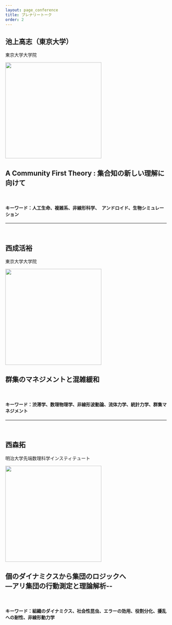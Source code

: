 ```yaml
---
layout: page_conference
title: プレナリートーク
order: 2
---
```


## 池上高志（東京大学）

東京大学大学院  

<img src="{{ site.baseurl }}/event_01/images/ikegami.jpg" width="300px">  

##  A Community First Theory : 集合知の新しい理解に向けて

<br>

#### キーワード：人工生命、複雑系、非線形科学、　アンドロイド、生物シミュレーション

***

<br>

## 西成活裕  

東京大学大学院

<img src="{{ site.baseurl }}/event_01/images/nishinari.jpeg" width="300px">  


## 群集のマネジメントと混雑緩和

<br>

#### キーワード：渋滞学、数理物理学、非線形波動論、流体力学、統計力学、群集マネジメント  

***

<br>

## 西森拓

明治大学先端数理科学インスティテュート

<img src="{{ site.baseurl }}/event_01/images/nishimori.png" width="300px">  


## 個のダイナミクスから集団のロジックへ <br> —アリ集団の行動測定と理論解析--  

<br>

#### キーワード：組織のダイナミクス、社会性昆虫、エラーの効用、役割分化、擾乱への耐性、非線形動力学


